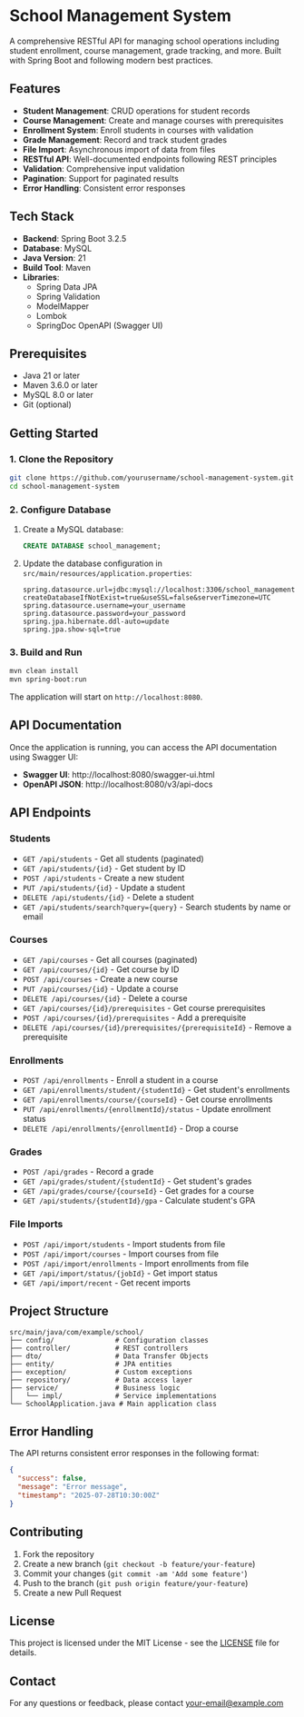# School Management System

A comprehensive RESTful API for managing school operations including student enrollment, course management, grade tracking, and more. Built with Spring Boot and following modern best practices.

## Features

- **Student Management**: CRUD operations for student records
- **Course Management**: Create and manage courses with prerequisites
- **Enrollment System**: Enroll students in courses with validation
- **Grade Management**: Record and track student grades
- **File Import**: Asynchronous import of data from files
- **RESTful API**: Well-documented endpoints following REST principles
- **Validation**: Comprehensive input validation
- **Pagination**: Support for paginated results
- **Error Handling**: Consistent error responses

## Tech Stack

- **Backend**: Spring Boot 3.2.5
- **Database**: MySQL
- **Java Version**: 21
- **Build Tool**: Maven
- **Libraries**:
  - Spring Data JPA
  - Spring Validation
  - ModelMapper
  - Lombok
  - SpringDoc OpenAPI (Swagger UI)

## Prerequisites

- Java 21 or later
- Maven 3.6.0 or later
- MySQL 8.0 or later
- Git (optional)

## Getting Started

### 1. Clone the Repository

```bash
git clone https://github.com/yourusername/school-management-system.git
cd school-management-system
```

### 2. Configure Database

1. Create a MySQL database:
   ```sql
   CREATE DATABASE school_management;
   ```

2. Update the database configuration in `src/main/resources/application.properties`:
   ```properties
   spring.datasource.url=jdbc:mysql://localhost:3306/school_management?createDatabaseIfNotExist=true&useSSL=false&serverTimezone=UTC
   spring.datasource.username=your_username
   spring.datasource.password=your_password
   spring.jpa.hibernate.ddl-auto=update
   spring.jpa.show-sql=true
   ```

### 3. Build and Run

```bash
mvn clean install
mvn spring-boot:run
```

The application will start on `http://localhost:8080`.

## API Documentation

Once the application is running, you can access the API documentation using Swagger UI:

- **Swagger UI**: http://localhost:8080/swagger-ui.html
- **OpenAPI JSON**: http://localhost:8080/v3/api-docs

## API Endpoints

### Students

- `GET /api/students` - Get all students (paginated)
- `GET /api/students/{id}` - Get student by ID
- `POST /api/students` - Create a new student
- `PUT /api/students/{id}` - Update a student
- `DELETE /api/students/{id}` - Delete a student
- `GET /api/students/search?query={query}` - Search students by name or email

### Courses

- `GET /api/courses` - Get all courses (paginated)
- `GET /api/courses/{id}` - Get course by ID
- `POST /api/courses` - Create a new course
- `PUT /api/courses/{id}` - Update a course
- `DELETE /api/courses/{id}` - Delete a course
- `GET /api/courses/{id}/prerequisites` - Get course prerequisites
- `POST /api/courses/{id}/prerequisites` - Add a prerequisite
- `DELETE /api/courses/{id}/prerequisites/{prerequisiteId}` - Remove a prerequisite

### Enrollments

- `POST /api/enrollments` - Enroll a student in a course
- `GET /api/enrollments/student/{studentId}` - Get student's enrollments
- `GET /api/enrollments/course/{courseId}` - Get course enrollments
- `PUT /api/enrollments/{enrollmentId}/status` - Update enrollment status
- `DELETE /api/enrollments/{enrollmentId}` - Drop a course

### Grades

- `POST /api/grades` - Record a grade
- `GET /api/grades/student/{studentId}` - Get student's grades
- `GET /api/grades/course/{courseId}` - Get grades for a course
- `GET /api/students/{studentId}/gpa` - Calculate student's GPA

### File Imports

- `POST /api/import/students` - Import students from file
- `POST /api/import/courses` - Import courses from file
- `POST /api/import/enrollments` - Import enrollments from file
- `GET /api/import/status/{jobId}` - Get import status
- `GET /api/import/recent` - Get recent imports

## Project Structure

```
src/main/java/com/example/school/
├── config/               # Configuration classes
├── controller/           # REST controllers
├── dto/                  # Data Transfer Objects
├── entity/               # JPA entities
├── exception/            # Custom exceptions
├── repository/           # Data access layer
├── service/              # Business logic
│   └── impl/             # Service implementations
└── SchoolApplication.java # Main application class
```

## Error Handling

The API returns consistent error responses in the following format:

```json
{
  "success": false,
  "message": "Error message",
  "timestamp": "2025-07-28T10:30:00Z"
}
```

## Contributing

1. Fork the repository
2. Create a new branch (`git checkout -b feature/your-feature`)
3. Commit your changes (`git commit -am 'Add some feature'`)
4. Push to the branch (`git push origin feature/your-feature`)
5. Create a new Pull Request

## License

This project is licensed under the MIT License - see the [LICENSE](LICENSE) file for details.

## Contact

For any questions or feedback, please contact [your-email@example.com](mailto:your-email@example.com)
